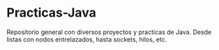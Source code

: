 # Practicas-Java
Repositorio general con diversos proyectos y practicas de Java. Desde listas con nodos entrelazados, hasta sockets, hilos, etc.
